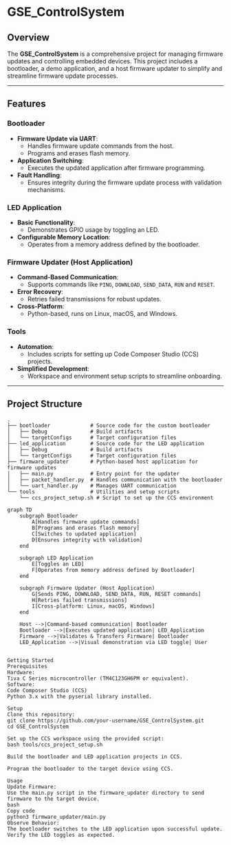 # GSE_ControlSystem

## Overview
The **GSE_ControlSystem** is a comprehensive project for managing firmware updates and controlling embedded devices. This project includes a bootloader, a demo application, and a host firmware updater to simplify and streamline firmware update processes.

---

## Features
### Bootloader
- **Firmware Update via UART**:
  - Handles firmware update commands from the host.
  - Programs and erases flash memory.
- **Application Switching**:
  - Executes the updated application after firmware programming.
- **Fault Handling**:
  - Ensures integrity during the firmware update process with validation mechanisms.

### LED Application
- **Basic Functionality**:
  - Demonstrates GPIO usage by toggling an LED.
- **Configurable Memory Location**:
  - Operates from a memory address defined by the bootloader.

### Firmware Updater (Host Application)
- **Command-Based Communication**:
  - Supports commands like `PING`, `DOWNLOAD`, `SEND_DATA`, `RUN` and `RESET`.
- **Error Recovery**:
  - Retries failed transmissions for robust updates.
- **Cross-Platform**:
  - Python-based, runs on Linux, macOS, and Windows.

### Tools
- **Automation**:
  - Includes scripts for setting up Code Composer Studio (CCS) projects.
- **Simplified Development**:
  - Workspace and environment setup scripts to streamline onboarding.

---

## Project Structure
```plaintext
.
├── bootloader             # Source code for the custom bootloader
│   ├── Debug              # Build artifacts
│   └── targetConfigs      # Target configuration files
├── led_application        # Source code for the LED application
│   ├── Debug              # Build artifacts
│   └── targetConfigs      # Target configuration files
├── firmware_updater       # Python-based host application for firmware updates
│   ├── main.py            # Entry point for the updater
│   ├── packet_handler.py  # Handles communication with the bootloader
│   └── uart_handler.py    # Manages UART communication
└── tools                  # Utilities and setup scripts
    └── ccs_project_setup.sh # Script to set up the CCS environment

graph TD
    subgraph Bootloader
        A[Handles firmware update commands]
        B[Programs and erases flash memory]
        C[Switches to updated application]
        D[Ensures integrity with validation]
    end

    subgraph LED Application
        E[Toggles an LED]
        F[Operates from memory address defined by Bootloader]
    end

    subgraph Firmware Updater (Host Application)
        G[Sends PING, DOWNLOAD, SEND_DATA, RUN, RESET commands]
        H[Retries failed transmissions]
        I[Cross-platform: Linux, macOS, Windows]
    end

    Host -->|Command-based communication| Bootloader
    Bootloader -->|Executes updated application| LED_Application
    Firmware -->|Validates & Transfers Firmware| Bootloader
    LED_Application -->|Visual demonstration via LED toggle| User


Getting Started
Prerequisites
Hardware:
Tiva C Series microcontroller (TM4C123GH6PM or equivalent).
Software:
Code Composer Studio (CCS)
Python 3.x with the pyserial library installed.

Setup
Clone this repository:
git clone https://github.com/your-username/GSE_ControlSystem.git
cd GSE_ControlSystem

Set up the CCS workspace using the provided script:
bash tools/ccs_project_setup.sh

Build the bootloader and LED application projects in CCS.

Program the bootloader to the target device using CCS.

Usage
Update Firmware:
Use the main.py script in the firmware_updater directory to send firmware to the target device.
bash
Copy code
python3 firmware_updater/main.py
Observe Behavior:
The bootloader switches to the LED application upon successful update.
Verify the LED toggles as expected.